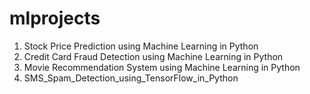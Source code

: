 # mlprojects
 1. Stock Price Prediction using Machine Learning in Python
 2. Credit Card Fraud Detection using Machine Learning in Python
 3. Movie Recommendation System using Machine Learning in Python
 4. SMS_Spam_Detection_using_TensorFlow_in_Python
